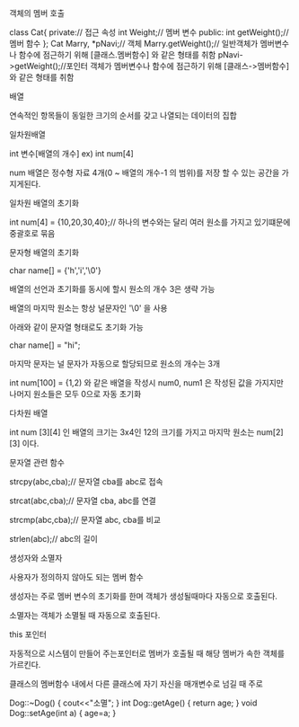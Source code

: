 객체의 멤버 호출


class Cat{
private:// 접근 속성
int Weight;// 멤버 변수
public:
int getWeight();// 멤버 함수
}; 
Cat Marry, *pNavi;// 객체
Marry.getWeight();// 일반객체가 멤버변수나 함수에 점근하기 위해 [클래스.멤버함수] 와 같은 형태를 취함
pNavi->getWeight();//포인터 객체가 멤버변수나 함수에 점근하기 위해 [클래스->멤버함수] 와 같은 형태를 취함


배열


연속적인 항목들이 동일한 크기의 순서를 갖고 나열되는 데이터의 집합


일차원배열


int 변수[배열의 개수] ex) int num[4]

num 배열은 정수형 자료 4개(0 ~ 배열의 개수-1 의 범위)를 저장 할 수 있는 공간을 가지게된다.



일차원 배열의 초기화


int num[4] = {10,20,30,40};// 하나의 변수와는 달리 여러 원소를 가지고 있기떄문에 중괄호로 묶음


문자형 배열의 초기화


char name[] = {'h','i','\0'}


배열의 선언과 초기화를 동시에 할시 원소의 개수 3은 생략 가능

배열의 마지막 원소는 항상 널문자인 '\0' 을 사용

아래와 같이 문자열 형태로도 초기화 가능

char name[] = "hi";

마지막 문자는 널 문자가 자동으로 할당되므로 원소의 개수는 3개

int num[100] = {1,2) 와 같은 배열을 작성시 num0, num1 은 작성된 값을 가지지만 나머지 원소들은 모두 0으로 자동 초기화



다차원 배열


int num [3][4] 인 배열의 크기는 3x4인 12의 크기를 가지고 마지막 원소는 num[2][3] 이다.


문자열 관련 함수


strcpy(abc,cba);// 문자열 cba를 abc로 접속

strcat(abc,cba);// 문자열 cba, abc를 연결

strcmp(abc,cba);// 문자열 abc, cba를 비교

strlen(abc);// abc의 길이


생성자와 소멸자


사용자가 정의하지 않아도 되는 멤버 함수

생성자는 주로 멤버 변수의 초기화를 한며 객체가 생성될때마다 자동으로 호출된다.

소멸자는 객체가 소멸될 때 자동으로 호출된다.


this 포인터


자동적으로 시스템이 만들어 주는포인터로 멤버가 호출될 때 해당 멤버가 속한 객체를 가르킨다.

클래스의 멤버함수 내에서 다른 클래스에 자기 자신을 매개변수로 넘길 때 주로 

Dog::~Dog() 
{
cout<<"소멸";
}
int Dog::getAge()
{ 
return age; 
}
void Dog::setAge(int a)
{
age=a; 
}




